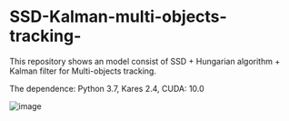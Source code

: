 # SSD-Kalman-multi-objects-tracking-
This repository shows an model consist of SSD + Hungarian algorithm + Kalman filter for Multi-objects tracking.

The dependence: Python 3.7, Kares 2.4, CUDA: 10.0 

![image](https://github.com/naan32663/SSD-Kalman-multi-objects-tracking-/tree/master/demoVideo/MyVideo_1.gif)
